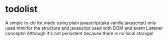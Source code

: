 # todolist
A simple to-do list made using plain javascript(aka vanilla javascript) only used html for the structure and javascript used with DOM and event Listener concepts!
Although it's not persistent because there is no local storage!
